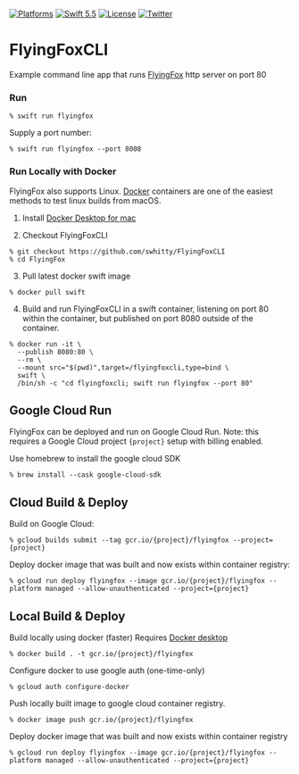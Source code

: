 [![Platforms](https://img.shields.io/badge/platforms-Mac%20|%20Linux-lightgray.svg)]()
[![Swift 5.5](https://img.shields.io/badge/swift-5.5-red.svg?style=flat)](https://developer.apple.com/swift)
[![License](https://img.shields.io/badge/license-MIT-lightgrey.svg)](https://opensource.org/licenses/MIT)
[![Twitter](https://img.shields.io/badge/twitter-@simonwhitty-blue.svg)](http://twitter.com/simonwhitty)

# FlyingFoxCLI

Example command line app that runs [FlyingFox](https://github.com/swhitty/FlyingFox) http server on port 80

### Run

```
% swift run flyingfox
```

Supply a port number:
```
% swift run flyingfox --port 8008
```

### Run Locally with Docker

FlyingFox also supports Linux. [Docker](https://en.wikipedia.org/wiki/Docker_(software)) containers are one of the easiest methods to test linux builds from macOS.

1. Install [Docker Desktop for mac](https://hub.docker.com/editions/community/docker-ce-desktop-mac)

2. Checkout FlyingFoxCLI
```
% git checkout https://github.com/swhitty/FlyingFoxCLI
% cd FlyingFox
```

3. Pull latest docker swift image
```
% docker pull swift
```

4. Build and run FlyingFoxCLI in a swift container, listening on port 80 within the container, but published on port 8080 outside of the container.
```
% docker run -it \
  --publish 8080:80 \
  --rm \
  --mount src="$(pwd)",target=/flyingfoxcli,type=bind \
  swift \
  /bin/sh -c "cd flyingfoxcli; swift run flyingfox --port 80"
```

## Google Cloud Run
FlyingFox can be deployed and run on Google Cloud Run.  Note: this requires a Google Cloud project `{project}` setup with billing enabled.

Use homebrew to install the google cloud SDK

```shell
% brew install --cask google-cloud-sdk
```

## Cloud Build & Deploy

Build on Google Cloud:

```shell
% gcloud builds submit --tag gcr.io/{project}/flyingfox --project={project}
```

Deploy docker image that was built and now exists within container registry:

```shell
% gcloud run deploy flyingfox --image gcr.io/{project}/flyingfox --platform managed --allow-unauthenticated --project={project}
```

## Local Build & Deploy

Build locally using docker (faster) Requires [Docker desktop](https://www.docker.com/products/docker-desktop)

```shell
% docker build . -t gcr.io/{project}/flyingfox
```

Configure docker to use google auth (one-time-only)

```shell
% gcloud auth configure-docker
```

Push locally built image to google cloud container registry.

```shell
% docker image push gcr.io/{project}/flyingfox
```

Deploy docker image that was built and now exists within container registry

```console
% gcloud run deploy flyingfox --image gcr.io/{project}/flyingfox --platform managed --allow-unauthenticated --project={project}
```
